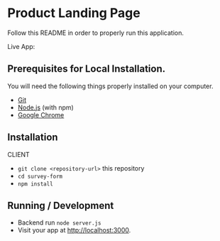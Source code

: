 # Product Landing Page

Follow this README in order to properly run this application.

Live App: 

## Prerequisites for Local Installation.

You will need the following things properly installed on your computer.

* [Git](https://git-scm.com/)
* [Node.js](https://nodejs.org/) (with npm)
* [Google Chrome](https://google.com/chrome/)

## Installation
CLIENT
* `git clone <repository-url>` this repository
* `cd survey-form`
* `npm install`


## Running / Development
* Backend run `node server.js`
* Visit your app at [http://localhost:3000](http://localhost:3000).
